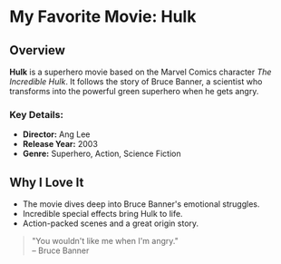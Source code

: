 # My Favorite Movie: Hulk

## Overview
**Hulk** is a superhero movie based on the Marvel Comics character *The Incredible Hulk*. It follows the story of Bruce Banner, a scientist who transforms into the powerful green superhero when he gets angry.

### Key Details:
- **Director:** Ang Lee  
- **Release Year:** 2003  
- **Genre:** Superhero, Action, Science Fiction  

## Why I Love It
- The movie dives deep into Bruce Banner's emotional struggles.  
- Incredible special effects bring Hulk to life.  
- Action-packed scenes and a great origin story.  

> "You wouldn't like me when I'm angry."  
> – Bruce Banner

